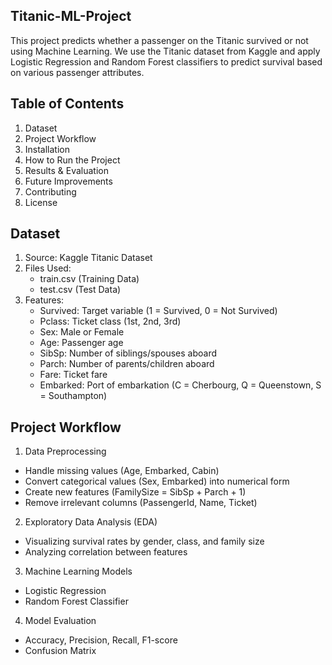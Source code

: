 ## Titanic-ML-Project
This project predicts whether a passenger on the Titanic survived or not using Machine Learning. We use the Titanic dataset from Kaggle and apply Logistic Regression and Random Forest classifiers to predict survival based on various passenger attributes.

## Table of Contents
1. Dataset
2. Project Workflow
3. Installation
4. How to Run the Project
5. Results & Evaluation
6. Future Improvements
7. Contributing
8. License
## Dataset
1. Source: Kaggle Titanic Dataset
2. Files Used:
    - train.csv (Training Data)
    - test.csv (Test Data)
3. Features:
    - Survived: Target variable (1 = Survived, 0 = Not Survived)
    - Pclass: Ticket class (1st, 2nd, 3rd)
    - Sex: Male or Female
    - Age: Passenger age
    - SibSp: Number of siblings/spouses aboard
    - Parch: Number of parents/children aboard
    - Fare: Ticket fare
    - Embarked: Port of embarkation (C = Cherbourg, Q = Queenstown, S = Southampton)

## Project Workflow
 1. Data Preprocessing
- Handle missing values (Age, Embarked, Cabin)
- Convert categorical values (Sex, Embarked) into numerical form
- Create new features (FamilySize = SibSp + Parch + 1)
- Remove irrelevant columns (PassengerId, Name, Ticket)
2. Exploratory Data Analysis (EDA)
- Visualizing survival rates by gender, class, and family size
- Analyzing correlation between features
3. Machine Learning Models
- Logistic Regression
- Random Forest Classifier
4. Model Evaluation
- Accuracy, Precision, Recall, F1-score
- Confusion Matrix
